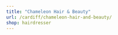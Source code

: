 ```yaml
---
title: "Chameleon Hair & Beauty"
url: /cardiff/chameleon-hair-and-beauty/
shop: hairdresser
---
```

